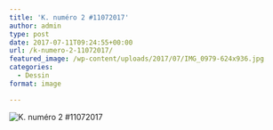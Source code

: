 ```yaml
---
title: 'K. numéro 2 #11072017'
author: admin
type: post
date: 2017-07-11T09:24:55+00:00
url: /k-numero-2-11072017/
featured_image: /wp-content/uploads/2017/07/IMG_0979-624x936.jpg
categories:
  - Dessin
format: image

---
```

![K. numéro 2 #11072017](./IMG_0979.jpg)